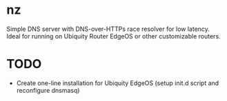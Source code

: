 # nz
Simple DNS server with DNS-over-HTTPs race resolver for low latency. Ideal for running on Ubiquity Router EdgeOS or other customizable routers.

# TODO
- Create one-line installation for Ubiquity EdgeOS (setup init.d script and reconfigure dnsmasq)
